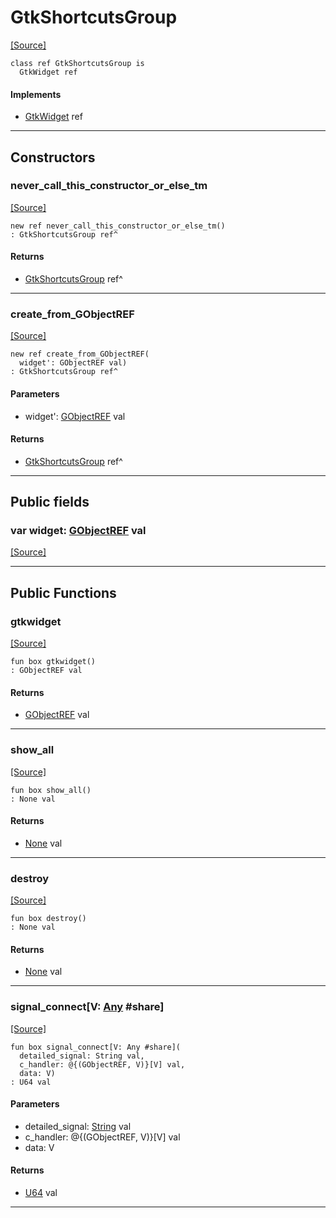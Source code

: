 # GtkShortcutsGroup
<span class="source-link">[[Source]](src/gtk3/GtkShortcutsGroup.md#L6)</span>
```pony
class ref GtkShortcutsGroup is
  GtkWidget ref
```

#### Implements

* [GtkWidget](gtk3-GtkWidget.md) ref

---

## Constructors

### never_call_this_constructor_or_else_tm
<span class="source-link">[[Source]](src/gtk3/GtkShortcutsGroup.md#L10)</span>


```pony
new ref never_call_this_constructor_or_else_tm()
: GtkShortcutsGroup ref^
```

#### Returns

* [GtkShortcutsGroup](gtk3-GtkShortcutsGroup.md) ref^

---

### create_from_GObjectREF
<span class="source-link">[[Source]](src/gtk3/GtkShortcutsGroup.md#L13)</span>


```pony
new ref create_from_GObjectREF(
  widget': GObjectREF val)
: GtkShortcutsGroup ref^
```
#### Parameters

*   widget': [GObjectREF](gtk3-..-gobject-GObjectREF.md) val

#### Returns

* [GtkShortcutsGroup](gtk3-GtkShortcutsGroup.md) ref^

---

## Public fields

### var widget: [GObjectREF](gtk3-..-gobject-GObjectREF.md) val
<span class="source-link">[[Source]](src/gtk3/GtkShortcutsGroup.md#L7)</span>



---

## Public Functions

### gtkwidget
<span class="source-link">[[Source]](src/gtk3/GtkShortcutsGroup.md#L9)</span>


```pony
fun box gtkwidget()
: GObjectREF val
```

#### Returns

* [GObjectREF](gtk3-..-gobject-GObjectREF.md) val

---

### show_all
<span class="source-link">[[Source]](src/gtk3/GtkWidget.md#L4)</span>


```pony
fun box show_all()
: None val
```

#### Returns

* [None](builtin-None.md) val

---

### destroy
<span class="source-link">[[Source]](src/gtk3/GtkWidget.md#L7)</span>


```pony
fun box destroy()
: None val
```

#### Returns

* [None](builtin-None.md) val

---

### signal_connect\[V: [Any](builtin-Any.md) #share\]
<span class="source-link">[[Source]](src/gtk3/GtkWidget.md#L10)</span>


```pony
fun box signal_connect[V: Any #share](
  detailed_signal: String val,
  c_handler: @{(GObjectREF, V)}[V] val,
  data: V)
: U64 val
```
#### Parameters

*   detailed_signal: [String](builtin-String.md) val
*   c_handler: @{(GObjectREF, V)}[V] val
*   data: V

#### Returns

* [U64](builtin-U64.md) val

---

